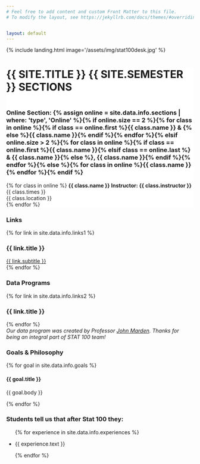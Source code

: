 ```yaml
---
# Feel free to add content and custom Front Matter to this file.
# To modify the layout, see https://jekyllrb.com/docs/themes/#overriding-theme-defaults


layout: default
---
```


<!-- landing photo page -->
{% include landing.html image='/assets/img/stat100desk.jpg' %}


<!-- Start of Sections Section -->
<div id="sections" class="offset" style="margin-top:5px;">
  <div class="jumbotron" style="background-color: white;">
    <!-- title -->
    <div class="col-12 narrow text-center">
      <h1 style="padding-bottom: 20px; text-transform: uppercase;">{{ site.title }} {{ site.semester }} Sections</h1>
      <div class="heading-underline"></div>
    </div>
    <div class="row text-center">
    <!-- loops through section information -->
      <!-- <div class="col-md-6">
        <div class="feature">
          <i class="{{ site.data.info.in-person-icon }}" data-fa-transform="shrinks-5 up-4"></i>
          <h3>In Person Section: {% assign in_person = site.data.info.sections | where: 'type', 'In Person' %}{% if in_person.size == 2 %}{% for class in in_person %}{% if class == in_person.first %}{{ class.name }} & {% else %}{{ class.name }}{% endif %}{% endfor %}{% elsif in_person.size > 2 %}{% for class in in_person %}{% if class == in_person.first %}{{ class.name }}{% elsif class == in_person.last %} & {{ class.name }}{% else %}, {{ class.name }}{% endif %}{% endfor %}{% else %}{% for class in in_person %}{{ class.name }}{% endfor %}{% endif %}</h3>
          <p>{% for class in in_person %}
          <b>{{ class.name }} Instructor: {{ class.instructor }}</b><br>
          {{ class.times }} {{ class.location }}<br>
          {% endfor %}</p>
        </div>
      </div> -->
      <div class="col-md-12">
        <div class="feature">
          <a href="{{ site.data.info.rickroll }}"><i class="{{ site.data.info.online-icon }}" data-fa-transform="shrinks-5 up-4"></i></a>
          <h3>Online Section: {% assign online = site.data.info.sections | where: 'type', 'Online' %}{% if online.size == 2 %}{% for class in online %}{% if class == online.first %}{{ class.name }} & {% else %}{{ class.name }}{% endif %}{% endfor %}{% elsif online.size > 2 %}{% for class in online %}{% if class == online.first %}{{ class.name }}{% elsif class == online.last %} & {{ class.name }}{% else %}, {{ class.name }}{% endif %}{% endfor %}{% else %}{% for class in online %}{{ class.name }}{% endfor %}{% endif %}</h3>
          <p>{% for class in online %}
          <b>{{ class.name }} Instructor: {{ class.instructor }}</b><br>
          {{ class.times }}<br>{{ class.location }}<br>
          {% endfor %}</p>
        </div>
      </div>
    </div>
  </div>
</div>
<!-- End of Sections Section -->

<!-- Start of Links -->
<div id="links" class="offset">
  <!-- Class links section -->
  <div class="fixed-background">
    <div class="row dark text-center">
      <div class="col-12 text-center">
        <h3 class="heading">Links</h3>
        <div class="heading-underline"></div>
      </div>
      <!-- Loops through links -->
      {% for link in site.data.info.links1 %}
        <div class="col-md-4">
          <h3>{{ link.title }}</h3>
          <a class="btn btn-secondary btn-md" href="{{ link.url }}" target="\_blank">{{ link.subtitle }}</a>
        </div>
      {% endfor %}
    </div>
    <!-- background image for class link section -->
    <div class="fixed-wrap">
      <div class="fixed" style="background-image: url('{{ site.baseurl }}/assets/img/stat100book.jpg');">
        <div class="layer">
        </div>
      </div>
    </div>
  </div>
  <!-- End class links section -->
  <!-- Data Programs section -->
  <div class="jumbotron">
    <div class="narrow text-center">
      <div class="col-12">
        <h3 class="heading">Data Programs</h3>
        <div class="heading-underline"></div>
      </div>
      <!-- loops through data program links -->
      <div class="row text-center">
        {% for link in site.data.info.links2 %}
          <div class="col-md-4">
            <h3>{{ link.title }}</h3>
            <a class="btn btn-secondary btn-md" href="{{ link.url }}" target="\_blank">
              <div class="feature">
                <i class="{{ link.icon }}"></i><i class="fas fa-chevron-circle-right fa-2x"></i>
              </div>
            </a>
          </div>
        {% endfor %}
      </div>
      <!-- appreciation for John Marden -->
      <div class="col-12">
        <cite>Our data program was created by Professor <a href="https://stat.illinois.edu/directory/profile/jimarden" target="\_blank">John Marden</a>.
Thanks for being an integral part of STAT 100 team!</cite>
      </div>
    </div>
  </div>
  <!-- End of data programs section -->
</div>
<!-- End of Links -->

<!-- Start of Goals -->
<div id="goals" class="offset">
  <div class="narrow text-center">
    <!-- heading -->
    <div class="col-12">
      <h3 class="heading">Goals & Philosophy</h3>
      <div class="heading-underline"></div>
    </div>
    <div class="row text-center">
    <!-- loops through goals -->
    {% for goal in site.data.info.goals %}
      <div class="col-md-6">
        <h4>{{ goal.title }}</h4>
        <div class="sub-heading-underline"></div>
        <p>{{ goal.body }}</p>
      </div>
    {% endfor %}  
    </div>
  </div>
</div>

<div class="fixed-background testimonials">
  <div class="row dark text-center">
    <div class="col-12 text-center">
      <h3 class="heading">Students tell us that after Stat 100 they:</h3>
      <div class="heading-underline"></div>
      <ul class="lead narrow" style="text-align: left;">
        {% for experience in site.data.info.experiences %}
          <li>
            <p>{{ experience.text }}</p>
          </li>
        {% endfor %}
      </ul>
    </div>
  </div>
  <div class="fixed-wrap">
    <div class="fixed" style="background-image: url('{{ site.baseurl }}/assets/img/stat100book.jpg');">
      <div class="layer">
      </div>
    </div>
  </div>
</div>
